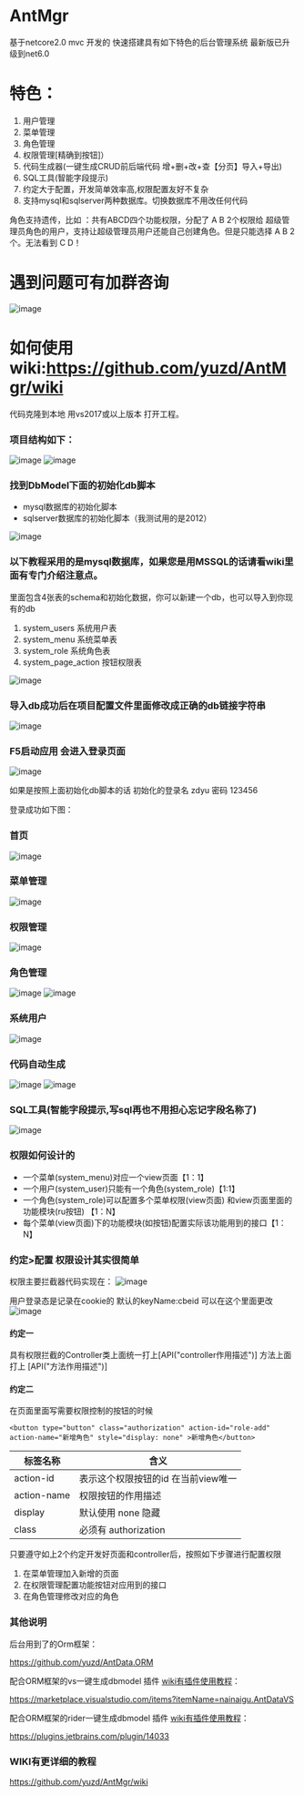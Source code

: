 

# AntMgr
基于netcore2.0  mvc 开发的 快速搭建具有如下特色的后台管理系统
最新版已升级到net6.0

# 特色：
1. 用户管理
2. 菜单管理
3. 角色管理
4. 权限管理[精确到按钮]）
5. 代码生成器(一键生成CRUD前后端代码 增+删+改+查【分页】导入+导出)
6. SQL工具(智能字段提示)
7. 约定大于配置，开发简单效率高,权限配置友好不复杂
8. 支持mysql和sqlserver两种数据库。切换数据库不用改任何代码

角色支持遗传，比如 ：共有ABCD四个功能权限，分配了 A B 2个权限给 超级管理员角色的用户，支持让超级管理员用户还能自己创建角色。但是只能选择 A B 2个。无法看到 C D！

# 遇到问题可有加群咨询
![image](https://images4.c-ctrip.com/target/zb0k16000000yztm18B20.png)

# 如何使用 wiki:https://github.com/yuzd/AntMgr/wiki
代码克隆到本地 用vs2017或以上版本 打开工程。

### 项目结构如下：

![image](https://images4.c-ctrip.com/target/zb0315000000yq3me600A.png)
![image](https://images4.c-ctrip.com/target/zb0u15000000yoc9r273B.png)

### 找到DbModel下面的初始化db脚本
- mysql数据库的初始化脚本
- sqlserver数据库的初始化脚本（我测试用的是2012）

![image](https://images4.c-ctrip.com/target/zb0m16000000z3fk4624C.png)

### 以下教程采用的是mysql数据库，如果您是用MSSQL的话请看wiki里面有专门介绍注意点。

里面包含4张表的schema和初始化数据，你可以新建一个db，也可以导入到你现有的db

1. system_users           系统用户表
2. system_menu            系统菜单表
3. system_role            系统角色表
4. system_page_action     按钮权限表



![image](https://images4.c-ctrip.com/target/zb0b15000000yqrkk687D.png)


### 导入db成功后在项目配置文件里面修改成正确的db链接字符串

![image](https://images4.c-ctrip.com/target/zb0o15000000yn8889DA6.png)


### F5启动应用 会进入登录页面

![image](https://images4.c-ctrip.com/target/zb0915000000yqsrzD697.png)

如果是按照上面初始化db脚本的话
初始化的登录名 zdyu 密码 123456


登录成功如下图：

### 首页
![image](https://images4.c-ctrip.com/target/zb081e000001fgemwEB45.png)


### 菜单管理
![image](https://images4.c-ctrip.com/target/zb0h1e000001fhsa4146E.png)

### 权限管理
![image](https://images4.c-ctrip.com/target/zb0h1e000001fhsarEC6C.png)

### 角色管理
![image](https://images4.c-ctrip.com/target/zb0c1e000001fiuw76AD4.png)
![image](https://images4.c-ctrip.com/target/zb0f1e000001fg8ec6A05.png)

### 系统用户
![image](https://images4.c-ctrip.com/target/zb091e000001fim7m7EF4.png)

### 代码自动生成
![image](https://images4.c-ctrip.com/target/zb081e000001fgeq1EC8F.png)
![image](https://images4.c-ctrip.com/target/zb0d1e000001feqhn5B6D.png)

### SQL工具(智能字段提示,写sql再也不用担心忘记字段名称了)
![image](https://images4.c-ctrip.com/target/zb0v1e000001fr9j98114.png)


### 权限如何设计的
-  一个菜单(system_menu)对应一个view页面【1：1】
-  一个用户(system_user)只能有一个角色(system_role)【1:1】
-  一个角色(system_role)可以配置多个菜单权限(view页面)
    和view页面里面的功能模块(ru按钮) 【1：N】
-  每个菜单(view页面)下的功能模块(如按钮)配置实际该功能用到的接口【1：N】

### 约定>配置 权限设计其实很简单
权限主要拦截器代码实现在：
![image](https://images4.c-ctrip.com/target/zb0c15000000yr2jg2D37.png)

用户登录态是记录在cookie的 默认的keyName:cbeid
可以在这个里面更改
![image](https://images4.c-ctrip.com/target/zb0t15000000yoh6fE3C8.png) 


#### 约定一
具有权限拦截的Controller类上面统一打上[API("controller作用描述")] 方法上面打上  [API("方法作用描述")]

#### 约定二

在页面里面写需要权限控制的按钮的时候

```
<button type="button" class="authorization" action-id="role-add" action-name="新增角色" style="display: none" >新增角色</button>

```

标签名称 | 含义
---|---
action-id  | 表示这个权限按钮的id 在当前view唯一
action-name  | 权限按钮的作用描述
display  | 默认使用 none 隐藏
class    | 必须有 authorization

只要遵守如上2个约定开发好页面和controller后，按照如下步骤进行配置权限

1. 在菜单管理加入新增的页面
2. 在权限管理配置功能按钮对应用到的接口
3. 在角色管理修改对应的角色


### 其他说明

后台用到了的Orm框架：

https://github.com/yuzd/AntData.ORM

配合ORM框架的vs一键生成dbmodel 插件 [wiki有插件使用教程](https://github.com/yuzd/AntMgr/wiki/4-Dbmodels%E6%8F%92%E4%BB%B6%E7%9B%B8%E5%85%B3)：

https://marketplace.visualstudio.com/items?itemName=nainaigu.AntDataVS

配合ORM框架的rider一键生成dbmodel 插件 [wiki有插件使用教程](https://github.com/yuzd/AntMgr/wiki/4-Dbmodels%E6%8F%92%E4%BB%B6%E7%9B%B8%E5%85%B3)：

https://plugins.jetbrains.com/plugin/14033


### WIKI有更详细的教程
https://github.com/yuzd/AntMgr/wiki
